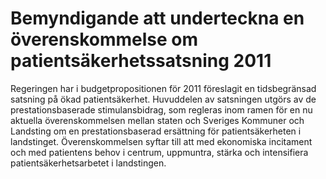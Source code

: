 # Bemyndigande att underteckna en överenskommelse om patientsäkerhetssatsning 2011

Regeringen har i budgetpropositionen för 2011 föreslagit en tidsbegränsad satsning på ökad patientsäkerhet. Huvuddelen av satsningen utgörs av de prestationsbaserade stimulansbidrag, som regleras inom ramen för en nu aktuella överenskommelsen mellan staten och Sveriges Kommuner och Landsting om en prestationsbaserad ersättning för patientsäkerheten i landstinget. Överenskommelsen syftar till att med ekonomiska incitament och med patientens behov i centrum, uppmuntra, stärka och intensifiera patientsäkerhetsarbetet i landstingen.
